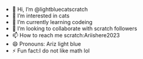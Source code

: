 - 👋 Hi, I’m @lightbluecatscratch
- 👀 I’m interested in cats
- 🌱 I’m currently learning codeing
- 💞️ I’m looking to collaborate with scratch followers
- 📫 How to reach me scratch:Ariishere2023
- 😄 Pronouns: Ariz light blue
- ⚡ Fun fact:I do not like math lol
  

<!---
lightbluecatscratch/lightbluecatscratch is a ✨ special ✨ repository because its `README.md` (this file) appears on your GitHub profile.
You can click the Preview link to take a look at your changes.
--->
